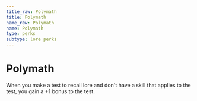 ```yaml
---
title_raw: Polymath
title: Polymath
name_raw: Polymath
name: Polymath
type: perks
subtype: lore perks
---
```


# Polymath

When you make a test to recall lore and don't have a skill that applies to the test, you gain a +1 bonus to the test.
